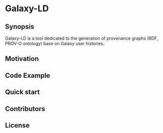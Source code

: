 # Galaxy-LD
## Synopsis
Galaxy-LD is a tool dedicated to the generation of provenance graphs (RDF, PROV-O ontology) base on Galaxy user histories. 
## Motivation
## Code Example
## Quick start
## Contributors
## License
